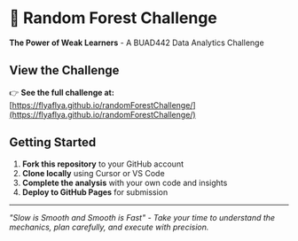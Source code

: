 # 🌲 Random Forest Challenge

**The Power of Weak Learners** - A BUAD442 Data Analytics Challenge

## View the Challenge

👉 **See the full challenge at:** [https://flyaflya.github.io/randomForestChallenge/](https://flyaflya.github.io/randomForestChallenge/)

## Getting Started

1. **Fork this repository** to your GitHub account
2. **Clone locally** using Cursor or VS Code  
3. **Complete the analysis** with your own code and insights
4. **Deploy to GitHub Pages** for submission

---

*"Slow is Smooth and Smooth is Fast" - Take your time to understand the mechanics, plan carefully, and execute with precision.*
